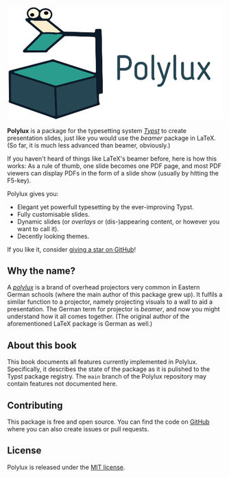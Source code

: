 ![logo](logo2.png)

**Polylux** is a package for the typesetting system [*Typst*](https://typst.app)
to create presentation slides, just like you would use the _beamer_ package in LaTeX.
(So far, it is much less advanced than beamer, obviously.)

If you haven't heard of things like LaTeX's beamer before, here is how this works:
As a rule of thumb, one slide becomes one PDF page, and most PDF viewers can
display PDFs in the form of a slide show (usually by hitting the F5-key).


Polylux gives you:
- Elegant yet powerfull typesetting by the ever-improving Typst.
- Fully customisable slides.
- Dynamic slides (or *overlays* or (dis-)appearing content, or however you want
  to call it).
- Decently looking themes.

If you like it, consider [giving a star on GitHub](https://github.com/andreasKroepelin/polylux)!


## Why the name?
A [*polylux*](https://en.wikipedia.org/wiki/Polylux_(overhead_projector)) is
a brand of overhead projectors very common in Eastern German schools (where the
main author of this package grew up).
It fulfils a similar function to a projector, namely projecting visuals to a
wall to aid a presentation.
The German term for projector is *beamer*, and now you might understand how it
all comes together.
(The original author of the aforementioned LaTeX package is German as well.)

## About this book
This book documents all features currently implemented in Polylux.
Specifically, it describes the state of the package as it is pulished to the
Typst package registry.
The `main` branch of the Polylux repository may contain features not documented
here.

## Contributing
This package is free and open source.
You can find the code on [GitHub](https://github.com/andreasKroepelin/polylux)
where you can also create issues or pull requests.

## License
Polylux is released under the
[MIT license](https://github.com/andreasKroepelin/polylux/blob/main/LICENSE).
